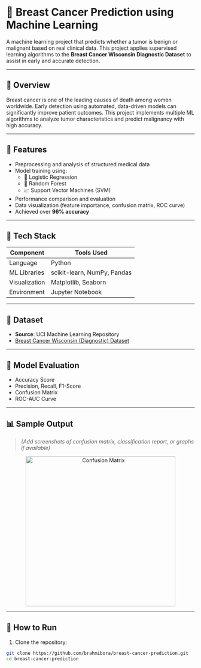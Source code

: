 # 🧬 Breast Cancer Prediction using Machine Learning

A machine learning project that predicts whether a tumor is benign or malignant based on real clinical data. This project applies supervised learning algorithms to the **Breast Cancer Wisconsin Diagnostic Dataset** to assist in early and accurate detection.

---

## 📌 Overview

Breast cancer is one of the leading causes of death among women worldwide. Early detection using automated, data-driven models can significantly improve patient outcomes. This project implements multiple ML algorithms to analyze tumor characteristics and predict malignancy with high accuracy.

---

## 🚀 Features

- Preprocessing and analysis of structured medical data
- Model training using:
  - 🎯 Logistic Regression
  - 🌲 Random Forest
  - 📈 Support Vector Machines (SVM)
- Performance comparison and evaluation
- Data visualization (feature importance, confusion matrix, ROC curve)
- Achieved over **96% accuracy**

---

## 🧠 Tech Stack

| Component | Tools Used |
|-----------|-------------|
| Language  | Python |
| ML Libraries | scikit-learn, NumPy, Pandas |
| Visualization | Matplotlib, Seaborn |
| Environment | Jupyter Notebook |

---

## 📂 Dataset

- **Source**: UCI Machine Learning Repository  
- [Breast Cancer Wisconsin (Diagnostic) Dataset](https://archive.ics.uci.edu/ml/datasets/Breast+Cancer+Wisconsin+(Diagnostic))

---

## 🧪 Model Evaluation

- Accuracy Score
- Precision, Recall, F1-Score
- Confusion Matrix
- ROC-AUC Curve

---

## 📊 Sample Output

> _(Add screenshots of confusion matrix, classification report, or graphs if available)_  
<p align="center">
  <img src="images/confusion_matrix.png" alt="Confusion Matrix" width="400"/>
</p>

---

## 🔧 How to Run

1. Clone the repository:
```bash
git clone https://github.com/brahmibora/breast-cancer-prediction.git
cd breast-cancer-prediction
